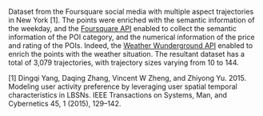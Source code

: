 Dataset from the Foursquare social media with multiple aspect trajectories in New York \[1\]. The points were enriched with the semantic information of the weekday, and the [Foursquare API](https://developer.foursquare.com/)  enabled to collect the semantic information of the POI category, and the numerical information of the price and rating of the POIs. Indeed, the [Weather Wunderground API](https://www.wunderground.com/weather/api/) enabled to enrich the points with the weather situation. The resultant dataset has a total of 3,079 trajectories, with trajectory sizes varying from 10 to 144.

\[1\] Dingqi Yang, Daqing Zhang, Vincent W Zheng, and Zhiyong Yu. 2015. Modeling user activity preference by leveraging user spatial temporal characteristics in LBSNs. IEEE Transactions on Systems, Man, and Cybernetics 45, 1 (2015), 129–142.
